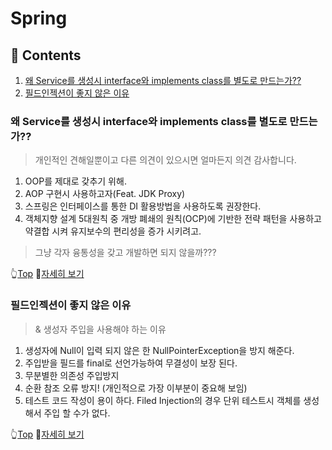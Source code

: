 # Spring

## 📖 Contents
1. [왜 Service를 생성시 interface와 implements class를 별도로 만드는가??](#왜-Service를-생성시-interface와-implements-class를-별도로-만드는가)
2. [필드인젝션이 좋지 않은 이유](#필드인젝션이-좋지-않은-이유)

### 왜 Service를 생성시 interface와 implements class를 별도로 만드는가??
> 개인적인 견해일뿐이고 다른 의견이 있으시면 얼마든지 의견 감사합니다.

1. OOP를 제대로 갖추기 위해.
2. AOP 구현시 사용하고자(Feat. JDK Proxy)
3. 스프링은 인터페이스를 통한 DI 활용방법을 사용하도록 권장한다.
4. 객체지향 설계 5대원칙 중 개방 폐쇄의 원칙(OCP)에 기반한 전략 패턴을 사용하고 약결합 시켜 유지보수의 편리성을 증가 시키려고.
> 그냥 각자 융통성을 갖고 개발하면 되지 않을까???

👆[Top](#Spring) :memo:[자세히 보기](./contents/why-create-service-and-serviceimpl.md)

### 필드인젝션이 좋지 않은 이유
> & 생성자 주입을 사용해야 하는 이유 

1. 생성자에 Null이 입력 되지 않은 한 NullPointerException을 방지 해준다.
2. 주입받을 필드를 final로 선언가능하여 무결성이 보장 된다.
3. 무분별한 의존성 주입방지
4. 순환 참조 오류 방지! (개인적으로 가장 이부분이 중요해 보임)
5. 테스트 코드 작성이 용이 하다. Filed Injection의 경우 단위 테스트시 객체를 생성해서 주입 할 수가 없다.

👆[Top](#Spring) :memo:[자세히 보기](./contents/why-field-injection-is-bad.md)
